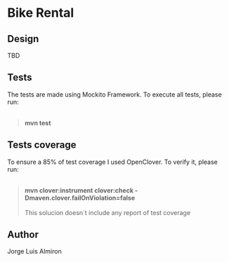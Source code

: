 # Bike Rental

## Design

TBD

## Tests
The tests are made using Mockito Framework. To execute all tests, please run: <br /> <br />
>**mvn test**

## Tests coverage
To ensure a 85% of test coverage I used OpenClover. To verify it, please run: <br /> <br />
>**mvn clover:instrument clover:check  -Dmaven.clover.failOnViolation=false**
<br /> <br />
This solucion doesn´t include any report of test coverage

## Author
Jorge Luis Almiron
